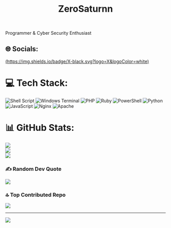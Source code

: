 <h1 align="center">ZeroSaturnn</h1>

<br>

Programmer & Cyber Security Enthusiast


## 🌐 Socials:
[(https://img.shields.io/badge/X-black.svg?logo=X&logoColor=white)](https://x.com/ZeroSaturnn) 

# 💻 Tech Stack:
![Shell Script](https://img.shields.io/badge/shell_script-%23121011.svg?style=for-the-badge&logo=gnu-bash&logoColor=white) ![Windows Terminal](https://img.shields.io/badge/Windows%20Terminal-%234D4D4D.svg?style=for-the-badge&logo=windows-terminal&logoColor=white) ![PHP](https://img.shields.io/badge/php-%23777BB4.svg?style=for-the-badge&logo=php&logoColor=white) ![Ruby](https://img.shields.io/badge/ruby-%23CC342D.svg?style=for-the-badge&logo=ruby&logoColor=white) ![PowerShell](https://img.shields.io/badge/PowerShell-%235391FE.svg?style=for-the-badge&logo=powershell&logoColor=white) ![Python](https://img.shields.io/badge/python-3670A0?style=for-the-badge&logo=python&logoColor=ffdd54) ![JavaScript](https://img.shields.io/badge/javascript-%23323330.svg?style=for-the-badge&logo=javascript&logoColor=%23F7DF1E) ![Nginx](https://img.shields.io/badge/nginx-%23009639.svg?style=for-the-badge&logo=nginx&logoColor=white) ![Apache](https://img.shields.io/badge/apache-%23D42029.svg?style=for-the-badge&logo=apache&logoColor=white)
# 📊 GitHub Stats:
![](https://github-readme-stats.vercel.app/api?username=ZeroSaturnn&theme=dark&hide_border=false&include_all_commits=false&count_private=false)<br/>
![](https://github-readme-streak-stats.herokuapp.com/?user=ZeroSaturnn&theme=dark&hide_border=false)<br/>
![](https://github-readme-stats.vercel.app/api/top-langs/?username=ZeroSaturnn&theme=dark&hide_border=false&include_all_commits=false&count_private=false&layout=compact)

### ✍️ Random Dev Quote
![](https://quotes-github-readme.vercel.app/api?type=horizontal&theme=radical)

### 🔝 Top Contributed Repo
![](https://github-contributor-stats.vercel.app/api?username=ZeroSaturnn&limit=5&theme=dark&combine_all_yearly_contributions=true)

---
[![](https://visitcount.itsvg.in/api?id=ZeroSaturnn&icon=0&color=4)](https://visitcount.itsvg.in)

<!-- Proudly created with GPRM ( https://gprm.itsvg.in ) -->

